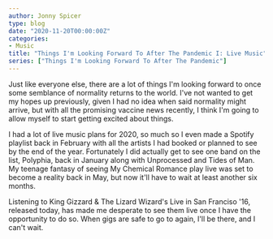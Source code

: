 ```yaml
---
author: Jonny Spicer
type: blog
date: "2020-11-20T00:00:00Z"
categories:
- Music
title: "Things I'm Looking Forward To After The Pandemic I: Live Music"
series: ["Things I'm Looking Forward To After The Pandemic"]
---
```

Just like everyone else, there are a lot of things I'm looking forward to once some semblance of normality returns to the world. I've not wanted to get my hopes up previously, given
I had no idea when said normality might arrive, but with all the promising vaccine news recently, I think I'm going to allow myself to start getting excited about things.

I had a lot of live music plans for 2020, so much so I even made a Spotify playlist back in February with all the artists I had booked or planned to see by the end of the year.
Fortunately I did actually get to see one band on the list, Polyphia, back in January along with Unprocessed and Tides of Man. My teenage fantasy of seeing My Chemical Romance play
live was set to become a reality back in May, but now it'll have to wait at least another six months.

Listening to King Gizzard & The Lizard Wizard's Live in San Franciso '16, released today, has made me desperate to see them live once I have the opportunity to do so. When gigs are
safe to go to again, I'll be there, and I can't wait.
